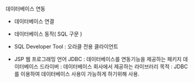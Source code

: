 데이터베이스 연동
  - 데이터베이스 연결
  - 데이터베이스 동작( SQL 구문 )

  - SQL Developer Tool : 오라클 전용 클라이언트
  
  - JSP 웹 프로그래밍 언어 
      JDBC : 데이터베이스를 연동기능을 제공하는 패키지
      데이터베이스 드라이버 : 데이터베이스 회사에서 제공하는 라이브러리
      목적 : JDBC를 이용하여 데이터베이스 사용이 가능하게 하기위해 사용.